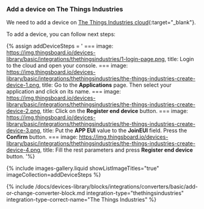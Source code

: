 ### Add a device on The Things Industries

We need to add a device on [The Things Industries cloud](https://www.thethingsindustries.com/){:target="_blank"}.

To add a device, you can follow next steps:  

{% assign addDeviceSteps = '
    ===
        image: https://img.thingsboard.io/devices-library/basic/integrations/thethingsindustries/1-login-page.png,
        title: Login to the cloud and open your console.
    ===
        image: https://img.thingsboard.io/devices-library/basic/integrations/thethingsindustries/the-things-industries-create-device-1.png,
        title: Go to the **Applications** page. Then select your application and click on its name.
    ===
        image: https://img.thingsboard.io/devices-library/basic/integrations/thethingsindustries/the-things-industries-create-device-2.png,
        title: Click on the **Register end device** button.
    ===
        image: https://img.thingsboard.io/devices-library/basic/integrations/thethingsindustries/the-things-industries-create-device-3.png,
        title: Put the **APP EUI** value to the **JoinEUI** field. Press the **Confirm** button.
    ===
        image: https://img.thingsboard.io/devices-library/basic/integrations/thethingsindustries/the-things-industries-create-device-4.png,
        title: Fill the rest parameters and press **Register end device** button.
'%}

{% include images-gallery.liquid showListImageTitles="true" imageCollection=addDeviceSteps %}


{% include /docs/devices-library/blocks/integrations/converters/basic/add-or-change-converter-block.md integration-type="thethingsindustries" integration-type-correct-name="The Things Industries" %}
